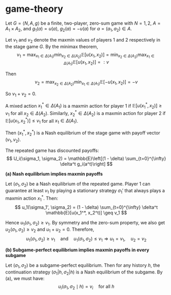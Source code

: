 # game-theory

Let $G = \langle N, A, g \rangle$ be a finite, two-player, zero-sum game with $N = {1,2}$, $A = A_1 \times A_2$, and $g_1(a) = u(a)$, $g_2(a) = -u(a)$ for $a = (a_1, a_2) \in A$.

Let $v_1$ and $v_2$ denote the maxmin values of players 1 and 2 respectively in the stage game $G$. By the minimax theorem,
$$
v_1 = \max_{x_1 \in \Delta(A_1)} \min_{x_2 \in \Delta(A_2)} \mathbb{E}[u(x_1, x_2)] = \min_{x_2 \in \Delta(A_2)} \max_{x_1 \in \Delta(A_1)} \mathbb{E}[u(x_1, x_2)] =: v
$$

Then
$$
v_2 = \max_{x_2 \in \Delta(A_2)} \min_{x_1 \in \Delta(A_1)} \mathbb{E}[-u(x_1, x_2)] = -v
$$

So $v_1 + v_2 = 0$.

A mixed action $x_1^* \in \Delta(A_1)$ is a maxmin action for player 1 if $\mathbb{E}[u(x_1^*, x_2)] \geq v_1$ for all $x_2 \in \Delta(A_2)$. Similarly, $x_2^* \in \Delta(A_2)$ is a maxmin action for player 2 if $\mathbb{E}[u(x_1, x_2^*)] \leq v_1$ for all $x_1 \in \Delta(A_1)$.

Then $(x_1^*, x_2^*)$ is a Nash equilibrium of the stage game with payoff vector $(v_1, v_2)$.

The repeated game has discounted payoffs:
$$
U_i(\sigma_1, \sigma_2) = \mathbb{E}\left[(1 - \delta) \sum_{t=0}^{\infty} \delta^t g_i(a^t)\right]
$$

**(a) Nash equilibrium implies maxmin payoffs**

Let $(\sigma_1, \sigma_2)$ be a Nash equilibrium of the repeated game. Player 1 can guarantee at least $v_1$ by playing a stationary strategy $\sigma_1'$ that always plays a maxmin action $x_1^*$. Then:
$$
u_1(\sigma_1', \sigma_2) = (1 - \delta) \sum_{t=0}^{\infty} \delta^t \mathbb{E}[u(x_1^*, x_2^t)] \geq v_1
$$

Hence $u_1(\sigma_1, \sigma_2) \geq v_1$. By symmetry and the zero-sum property, we also get $u_2(\sigma_1, \sigma_2) \geq v_2$ and $u_1 + u_2 = 0$. Therefore,
$$
u_1(\sigma_1, \sigma_2) \geq v_1 \quad \text{and} \quad u_1(\sigma_1, \sigma_2) \leq v_1 \Rightarrow u_1 = v_1, \quad u_2 = v_2
$$

**(b) Subgame-perfect equilibrium implies maxmin payoffs in every subgame**

Let $(\sigma_1, \sigma_2)$ be a subgame-perfect equilibrium. Then for any history $h$, the continuation strategy $(\sigma_1|h, \sigma_2|h)$ is a Nash equilibrium of the subgame. By (a), we must have:
$$
u_i(\sigma_1, \sigma_2 \mid h) = v_i \quad \text{for all } h
$$